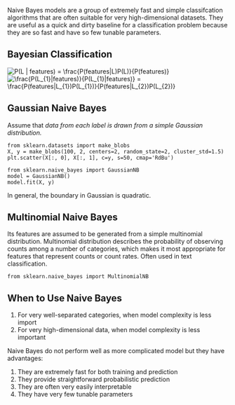 Naive Bayes models are a group of extremely fast and simple classifcation algorithms that are often suitable for very high-dimensional
datasets. They are useful as a quick and dirty baseline for a classification problem because they are so fast and have so few tunable
parameters.

## Bayesian Classification

<img src="https://latex.codecogs.com/svg.latex?\fn_phv&space;P(L&space;|&space;features)&space;=&space;\frac{P(features|L)P(L)}{P(features)}" title="P(L | features) = \frac{P(features|L)P(L)}{P(features)}" />

<img src="https://latex.codecogs.com/svg.latex?\fn_phv&space;\frac{P(L_{1}|features)}{P(L_{1}|features)}&space;=&space;\frac{P(features|L_{1})P(L_{1})}{P(features|L_{2})P(L_{2})}" title="\frac{P(L_{1}|features)}{P(L_{1}|features)} = \frac{P(features|L_{1})P(L_{1})}{P(features|L_{2})P(L_{2})}" />

## Gaussian Naive Bayes
Assume that *data from each label is drawn from a simple Gaussian distribution.*
```
from sklearn.datasets import make_blobs
X, y = make_blobs(100, 2, centers=2, random_state=2, cluster_std=1.5)
plt.scatter(X[:, 0], X[:, 1], c=y, s=50, cmap='RdBu')

from sklearn.naive_bayes import GaussianNB
model = GaussianNB()
model.fit(X, y)
```
In general, the boundary in Gaussian is quadratic.

## Multinomial Naive Bayes
Its features are assumed to be generated from a simple multinomial distribution. Multinomial distribution describes the probability of
observing counts among a number of categories, which makes it most appropriate for features that represent counts or count rates. Often
used in text classification.
```
from sklearn.naive_bayes import MultinomialNB
```

## When to Use Naive Bayes
  1. For very well-separated categories, when model complexity is less import
  2. For very high-dimensional data, when model complexity is less important
  
Naive Bayes do not perform well as more complicated model but they have advantages:
  1. They are extremely fast for both training and prediction
  2. They provide straightforward probabilistic prediction
  3. They are often very easily interpretable
  4. They have very few tunable parameters
